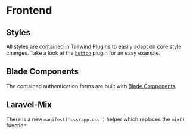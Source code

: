 # Frontend

## Styles

All styles are contained in [Tailwind Plugins](https://tailwindcss.com/docs/plugins) to easily adapt on core style changes. Take a look at the [`button`](../resources/js/tailwind/button.js) plugin for an easy example.

## Blade Components

The contained authentication forms are built with [Blade Components](https://laravel.com/docs/master/blade#components).

## Laravel-Mix

There is a new `manifest('css/app.css')` helper which replaces the `mix()` function.

